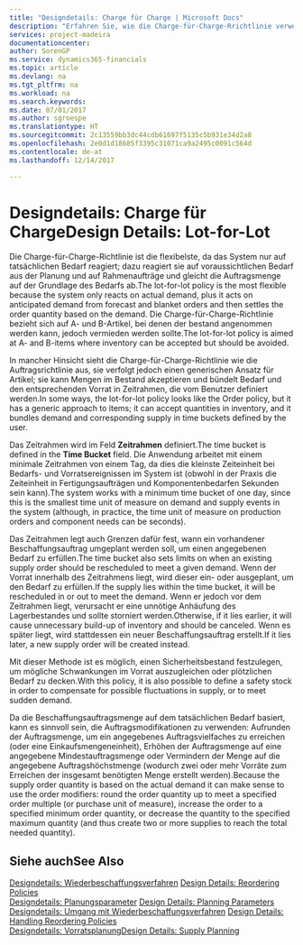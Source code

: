 ```yaml
---
title: "Designdetails: Charge für Charge | Microsoft Docs"
description: "Erfahren Sie, wie die Charge-für-Charge-Rrichtlinie verwendet wird, um die Bestellmenge auf Grundlage von Bedarf abzustimmen."
services: project-madeira
documentationcenter: 
author: SorenGP
ms.service: dynamics365-financials
ms.topic: article
ms.devlang: na
ms.tgt_pltfrm: na
ms.workload: na
ms.search.keywords: 
ms.date: 07/01/2017
ms.author: sgroespe
ms.translationtype: HT
ms.sourcegitcommit: 2c13559bb3dc44cdb61697f5135c5b931e34d2a8
ms.openlocfilehash: 2e0d1d18685f3395c31071ca9a2495c0091c564d
ms.contentlocale: de-at
ms.lasthandoff: 12/14/2017

---
```

# <a name="design-details-lot-for-lot"></a><span data-ttu-id="c8d92-103">Designdetails: Charge für Charge</span><span class="sxs-lookup"><span data-stu-id="c8d92-103">Design Details: Lot-for-Lot</span></span>
<span data-ttu-id="c8d92-104">Die Charge-für-Charge-Richtlinie ist die flexibelste, da das System nur auf tatsächlichen Bedarf reagiert; dazu reagiert sie auf voraussichtlichen Bedarf aus der Planung und auf Rahmenaufträge und gleicht die Auftragsmenge auf der Grundlage des Bedarfs ab.</span><span class="sxs-lookup"><span data-stu-id="c8d92-104">The lot-for-lot policy is the most flexible because the system only reacts on actual demand, plus it acts on anticipated demand from forecast and blanket orders and then settles the order quantity based on the demand.</span></span> <span data-ttu-id="c8d92-105">Die Charge-für-Charge-Richtlinie bezieht sich auf A- und B-Artikel, bei denen der bestand angenommen werden kann, jedoch vermieden werden sollte.</span><span class="sxs-lookup"><span data-stu-id="c8d92-105">The lot-for-lot policy is aimed at A- and B-items where inventory can be accepted but should be avoided.</span></span>  
  
<span data-ttu-id="c8d92-106">In mancher Hinsicht sieht die Charge-für-Charge-Richtlinie wie die Auftragsrichtlinie aus, sie verfolgt jedoch einen generischen Ansatz für Artikel; sie kann Mengen im Bestand akzeptieren und bündelt Bedarf und den entsprechenden Vorrat in Zeitrahmen, die vom Benutzer definiert werden.</span><span class="sxs-lookup"><span data-stu-id="c8d92-106">In some ways, the lot-for-lot policy looks like the Order policy, but it has a generic approach to items; it can accept quantities in inventory, and it bundles demand and corresponding supply in time buckets defined by the user.</span></span>  
  
<span data-ttu-id="c8d92-107">Das Zeitrahmen wird im Feld **Zeitrahmen** definiert.</span><span class="sxs-lookup"><span data-stu-id="c8d92-107">The time bucket is defined in the **Time Bucket** field.</span></span> <span data-ttu-id="c8d92-108">Die Anwendung arbeitet mit einem minimale Zeitrahmen von einem Tag, da dies die kleinste Zeiteinheit bei Bedarfs- und Vorratsereignissen im System ist (obwohl in der Praxis die Zeiteinheit in Fertigungsaufträgen und Komponentenbedarfen Sekunden sein kann).</span><span class="sxs-lookup"><span data-stu-id="c8d92-108">The system works with a minimum time bucket of one day, since this is the smallest time unit of measure on demand and supply events in the system (although, in practice, the time unit of measure on production orders and component needs can be seconds).</span></span>  
  
<span data-ttu-id="c8d92-109">Das Zeitrahmen legt auch Grenzen dafür fest, wann ein vorhandener Beschaffungsauftrag umgeplant werden soll, um einen angegebenen Bedarf zu erfüllen.</span><span class="sxs-lookup"><span data-stu-id="c8d92-109">The time bucket also sets limits on when an existing supply order should be rescheduled to meet a given demand.</span></span> <span data-ttu-id="c8d92-110">Wenn der Vorrat innerhalb des Zeitrahmens liegt, wird dieser ein- oder ausgeplant, um den Bedarf zu erfüllen.</span><span class="sxs-lookup"><span data-stu-id="c8d92-110">If the supply lies within the time bucket, it will be rescheduled in or out to meet the demand.</span></span> <span data-ttu-id="c8d92-111">Wenn er jedoch vor dem Zeitrahmen liegt, verursacht er eine unnötige Anhäufung des Lagerbestandes und sollte storniert werden.</span><span class="sxs-lookup"><span data-stu-id="c8d92-111">Otherwise, if it lies earlier, it will cause unnecessary build-up of inventory and should be canceled.</span></span> <span data-ttu-id="c8d92-112">Wenn es später liegt, wird stattdessen ein neuer Beschaffungsauftrag erstellt.</span><span class="sxs-lookup"><span data-stu-id="c8d92-112">If it lies later, a new supply order will be created instead.</span></span>  
  
<span data-ttu-id="c8d92-113">Mit dieser Methode ist es möglich, einen Sicherheitsbestand festzulegen, um mögliche Schwankungen im Vorrat auszugleichen oder plötzlichen Bedarf zu decken.</span><span class="sxs-lookup"><span data-stu-id="c8d92-113">With this policy, it is also possible to define a safety stock in order to compensate for possible fluctuations in supply, or to meet sudden demand.</span></span>  
  
<span data-ttu-id="c8d92-114">Da die Beschaffungsauftragsmenge auf dem tatsächlichen Bedarf basiert, kann es sinnvoll sein, die Auftragsmodifikationen zu verwenden: Aufrunden der Auftragsmenge, um ein angegebenes Auftragsvielfaches zu erreichen (oder eine Einkaufsmengeneinheit), Erhöhen der Auftragsmenge auf eine angegebene Mindestauftragsmenge oder Vermindern der Menge auf die angegebene Auftragshöchstmenge (wodurch zwei oder mehr Vorräte zum Erreichen der insgesamt benötigten Menge erstellt werden).</span><span class="sxs-lookup"><span data-stu-id="c8d92-114">Because the supply order quantity is based on the actual demand it can make sense to use the order modifiers: round the order quantity up to meet a specified order multiple (or purchase unit of measure), increase the order to a specified minimum order quantity, or decrease the quantity to the specified maximum quantity (and thus create two or more supplies to reach the total needed quantity).</span></span>  
  
## <a name="see-also"></a><span data-ttu-id="c8d92-115">Siehe auch</span><span class="sxs-lookup"><span data-stu-id="c8d92-115">See Also</span></span>  
<span data-ttu-id="c8d92-116">[Designdetails: Wiederbeschaffungsverfahren](design-details-reordering-policies.md) </span><span class="sxs-lookup"><span data-stu-id="c8d92-116">[Design Details: Reordering Policies](design-details-reordering-policies.md) </span></span>  
<span data-ttu-id="c8d92-117">[Designdetails: Planungsparameter](design-details-planning-parameters.md) </span><span class="sxs-lookup"><span data-stu-id="c8d92-117">[Design Details: Planning Parameters](design-details-planning-parameters.md) </span></span>  
<span data-ttu-id="c8d92-118">[Designdetails: Umgang mit Wiederbeschaffungsverfahren](design-details-handling-reordering-policies.md) </span><span class="sxs-lookup"><span data-stu-id="c8d92-118">[Design Details: Handling Reordering Policies](design-details-handling-reordering-policies.md) </span></span>  
[<span data-ttu-id="c8d92-119">Designdetails: Vorratsplanung</span><span class="sxs-lookup"><span data-stu-id="c8d92-119">Design Details: Supply Planning</span></span>](design-details-supply-planning.md)
